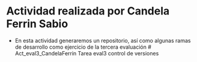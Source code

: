 # Actividad realizada por Candela Ferrin Sabio

* En esta actividad generaremos un repositorio, así como algunas ramas de desarrollo como ejercicio de la tercera evaluación # Act_eval3_CandelaFerrin
Tarea eval3 control de versiones
